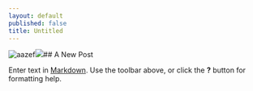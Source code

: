 ```yaml
---
layout: default
published: false
title: Untitled
---
```


![aazef](/media/Toy%20City.jpg)![](//media/IMG_4377.JPG)## A New Post

Enter text in [Markdown](http://daringfireball.net/projects/markdown/). Use the toolbar above, or click the **?** button for formatting help.